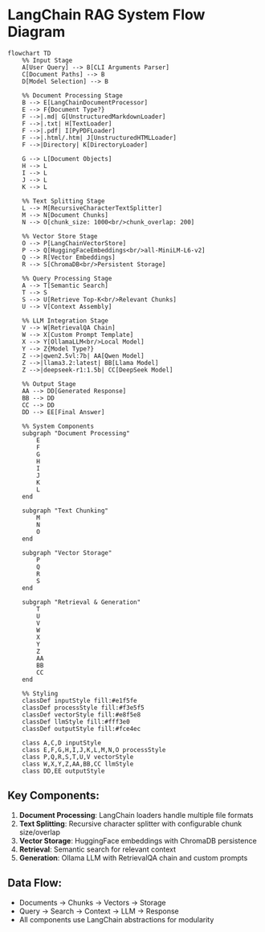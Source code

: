 # LangChain RAG System Flow Diagram

```mermaid
flowchart TD
    %% Input Stage
    A[User Query] --> B[CLI Arguments Parser]
    C[Document Paths] --> B
    D[Model Selection] --> B
    
    %% Document Processing Stage
    B --> E[LangChainDocumentProcessor]
    E --> F{Document Type?}
    F -->|.md| G[UnstructuredMarkdownLoader]
    F -->|.txt| H[TextLoader]
    F -->|.pdf| I[PyPDFLoader]
    F -->|.html/.htm| J[UnstructuredHTMLLoader]
    F -->|Directory| K[DirectoryLoader]
    
    G --> L[Document Objects]
    H --> L
    I --> L
    J --> L
    K --> L
    
    %% Text Splitting Stage
    L --> M[RecursiveCharacterTextSplitter]
    M --> N[Document Chunks]
    N --> O[chunk_size: 1000<br/>chunk_overlap: 200]
    
    %% Vector Store Stage
    O --> P[LangChainVectorStore]
    P --> Q[HuggingFaceEmbeddings<br/>all-MiniLM-L6-v2]
    Q --> R[Vector Embeddings]
    R --> S[ChromaDB<br/>Persistent Storage]
    
    %% Query Processing Stage
    A --> T[Semantic Search]
    T --> S
    S --> U[Retrieve Top-K<br/>Relevant Chunks]
    U --> V[Context Assembly]
    
    %% LLM Integration Stage
    V --> W[RetrievalQA Chain]
    W --> X[Custom Prompt Template]
    X --> Y[OllamaLLM<br/>Local Model]
    Y --> Z{Model Type?}
    Z -->|qwen2.5vl:7b| AA[Qwen Model]
    Z -->|llama3.2:latest| BB[Llama Model]
    Z -->|deepseek-r1:1.5b| CC[DeepSeek Model]
    
    %% Output Stage
    AA --> DD[Generated Response]
    BB --> DD
    CC --> DD
    DD --> EE[Final Answer]
    
    %% System Components
    subgraph "Document Processing"
        E
        F
        G
        H
        I
        J
        K
        L
    end
    
    subgraph "Text Chunking"
        M
        N
        O
    end
    
    subgraph "Vector Storage"
        P
        Q
        R
        S
    end
    
    subgraph "Retrieval & Generation"
        T
        U
        V
        W
        X
        Y
        Z
        AA
        BB
        CC
    end
    
    %% Styling
    classDef inputStyle fill:#e1f5fe
    classDef processStyle fill:#f3e5f5
    classDef vectorStyle fill:#e8f5e8
    classDef llmStyle fill:#fff3e0
    classDef outputStyle fill:#fce4ec
    
    class A,C,D inputStyle
    class E,F,G,H,I,J,K,L,M,N,O processStyle
    class P,Q,R,S,T,U,V vectorStyle
    class W,X,Y,Z,AA,BB,CC llmStyle
    class DD,EE outputStyle
```

## Key Components:

1. **Document Processing**: LangChain loaders handle multiple file formats
2. **Text Splitting**: Recursive character splitter with configurable chunk size/overlap
3. **Vector Storage**: HuggingFace embeddings with ChromaDB persistence
4. **Retrieval**: Semantic search for relevant context
5. **Generation**: Ollama LLM with RetrievalQA chain and custom prompts

## Data Flow:

- Documents → Chunks → Vectors → Storage
- Query → Search → Context → LLM → Response
- All components use LangChain abstractions for modularity
